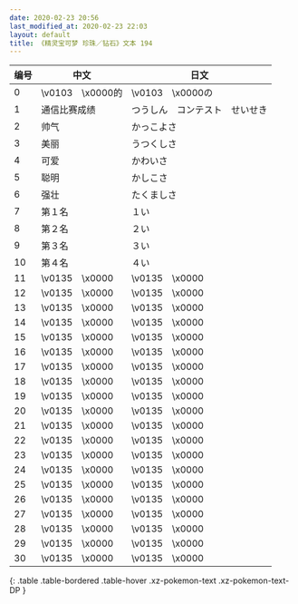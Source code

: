 ```yaml
---
date: 2020-02-23 20:56
last_modified_at: 2020-02-23 22:03
layout: default
title: 《精灵宝可梦 珍珠／钻石》文本 194
---
```

| 编号 | 中文 | 日文 |
| ---- | ---- | ---- |
| 0 | \v0103　\x0000的 | \v0103　\x0000の |
| 1 | 通信比赛成绩 | つうしん　コンテスト　せいせき |
| 2 | 帅气 | かっこよさ |
| 3 | 美丽 | うつくしさ |
| 4 | 可爱 | かわいさ |
| 5 | 聪明 | かしこさ |
| 6 | 强壮 | たくましさ |
| 7 | 第１名 | １い |
| 8 | 第２名 | ２い |
| 9 | 第３名 | ３い |
| 10 | 第４名 | ４い |
| 11 | \v0135　\x0000 | \v0135　\x0000 |
| 12 | \v0135　\x0000 | \v0135　\x0000 |
| 13 | \v0135　\x0000 | \v0135　\x0000 |
| 14 | \v0135　\x0000 | \v0135　\x0000 |
| 15 | \v0135　\x0000 | \v0135　\x0000 |
| 16 | \v0135　\x0000 | \v0135　\x0000 |
| 17 | \v0135　\x0000 | \v0135　\x0000 |
| 18 | \v0135　\x0000 | \v0135　\x0000 |
| 19 | \v0135　\x0000 | \v0135　\x0000 |
| 20 | \v0135　\x0000 | \v0135　\x0000 |
| 21 | \v0135　\x0000 | \v0135　\x0000 |
| 22 | \v0135　\x0000 | \v0135　\x0000 |
| 23 | \v0135　\x0000 | \v0135　\x0000 |
| 24 | \v0135　\x0000 | \v0135　\x0000 |
| 25 | \v0135　\x0000 | \v0135　\x0000 |
| 26 | \v0135　\x0000 | \v0135　\x0000 |
| 27 | \v0135　\x0000 | \v0135　\x0000 |
| 28 | \v0135　\x0000 | \v0135　\x0000 |
| 29 | \v0135　\x0000 | \v0135　\x0000 |
| 30 | \v0135　\x0000 | \v0135　\x0000 |
{: .table .table-bordered .table-hover .xz-pokemon-text .xz-pokemon-text-DP }
